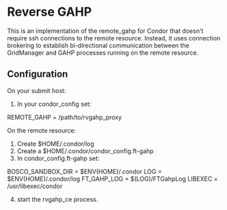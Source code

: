 Reverse GAHP
============

This is an implementation of the remote_gahp for Condor that doesn't require
ssh connections to the remote resource. Instead, it uses connection brokering
to establish bi-directional communication between the GridManager and GAHP
processes running on the remote resource.

Configuration
-------------

On your submit host:

1. In your condor_config set:

  REMOTE_GAHP = /path/to/rvgahp_proxy

On the remote resource:

1. Create $HOME/.condor/log
2. Create a $HOME/.condor/condor_config.ft-gahp
3. In condor_config.ft-gahp set:

  BOSCO_SANDBOX_DIR = $ENV(HOME)/.condor
  LOG = $ENV(HOME)/.condor/log
  FT_GAHP_LOG = $(LOG)/FTGahpLog
  LIBEXEC = /usr/libexec/condor

4. start the rvgahp_ce process.
